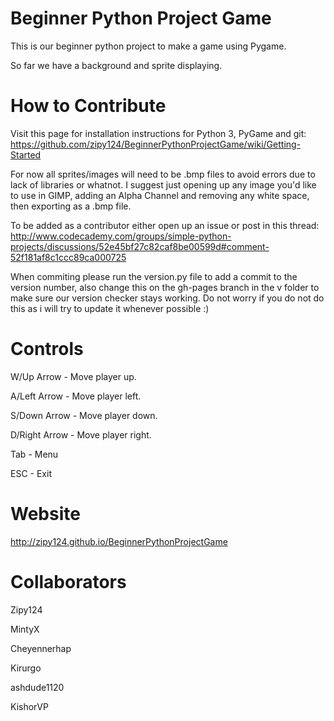 Beginner Python Project Game
============================

This is our beginner python project to make a game using Pygame.

So far we have a background and sprite displaying.

How to Contribute
=================
Visit this page for installation instructions for Python 3, PyGame and git: https://github.com/zipy124/BeginnerPythonProjectGame/wiki/Getting-Started

For now all sprites/images will need to be .bmp files to avoid
errors due to lack of libraries or whatnot. I suggest just opening
up any image you'd like to use in GIMP, adding an Alpha Channel
and removing any white space, then exporting as a .bmp file.

To be added as a contributor either open up an issue or post in this thread: http://www.codecademy.com/groups/simple-python-projects/discussions/52e45bf27c82caf8be00599d#comment-52f181af8c1ccc89ca000725

When commiting please run the version.py file to add a commit to the version number, also change this on the gh-pages branch in the v folder to make sure our version checker stays working. Do not worry if you do not do this as i will try to update it whenever possible :)

Controls
==========

W/Up Arrow - Move player up.

A/Left Arrow - Move player left.

S/Down Arrow - Move player down.

D/Right Arrow - Move player right.

Tab - Menu

ESC - Exit

Website
===========
http://zipy124.github.io/BeginnerPythonProjectGame

Collaborators
=====================
Zipy124

MintyX

Cheyennerhap

Kirurgo

ashdude1120

KishorVP
